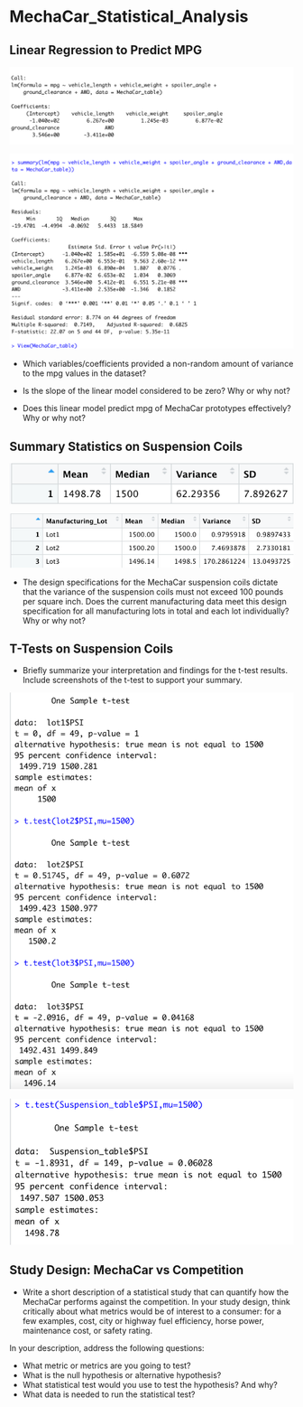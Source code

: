 # MechaCar_Statistical_Analysis



## Linear Regression to Predict MPG


![R_fig2](https://github.com/Irina-Preotescu/MechaCar_Statistical_Analysis/blob/67185aa3bebb54a0df432cafa1ffc0847c0d13f0/R_fig2.png)


![R_fig1](https://github.com/Irina-Preotescu/MechaCar_Statistical_Analysis/blob/f6d5416b41cf2a97c8ee55cc698964f52259caf6/R_fig1.png)


* Which variables/coefficients provided a non-random amount of variance to the mpg values in the dataset?



* Is the slope of the linear model considered to be zero? Why or why not?



* Does this linear model predict mpg of MechaCar prototypes effectively? Why or why not?



## Summary Statistics on Suspension Coils


![R_fig3](https://github.com/Irina-Preotescu/MechaCar_Statistical_Analysis/blob/f6d5416b41cf2a97c8ee55cc698964f52259caf6/R_fig3.png)


![R_fig4](https://github.com/Irina-Preotescu/MechaCar_Statistical_Analysis/blob/f6d5416b41cf2a97c8ee55cc698964f52259caf6/R_fig4.png)


* The design specifications for the MechaCar suspension coils dictate that the variance of the suspension coils must not exceed 100 pounds per square inch. Does the current manufacturing data meet this design specification for all manufacturing lots in total and each lot individually? Why or why not?



## T-Tests on Suspension Coils

* Briefly summarize your interpretation and findings for the t-test results. Include screenshots of the t-test to support your summary.


![R_fig5](https://github.com/Irina-Preotescu/MechaCar_Statistical_Analysis/blob/ecface75f4d59565259e3476f4e4814e56f00fdb/R_fig5.png)


![R_fig6](https://github.com/Irina-Preotescu/MechaCar_Statistical_Analysis/blob/ecface75f4d59565259e3476f4e4814e56f00fdb/R_fig6.png)



## Study Design: MechaCar vs Competition

* Write a short description of a statistical study that can quantify how the MechaCar performs against the competition. In your study design, think critically about what metrics would be of interest to a consumer: for a few examples, cost, city or highway fuel efficiency, horse power, maintenance cost, or safety rating.

In your description, address the following questions:
- What metric or metrics are you going to test?
- What is the null hypothesis or alternative hypothesis?
- What statistical test would you use to test the hypothesis? And why?
- What data is needed to run the statistical test?
